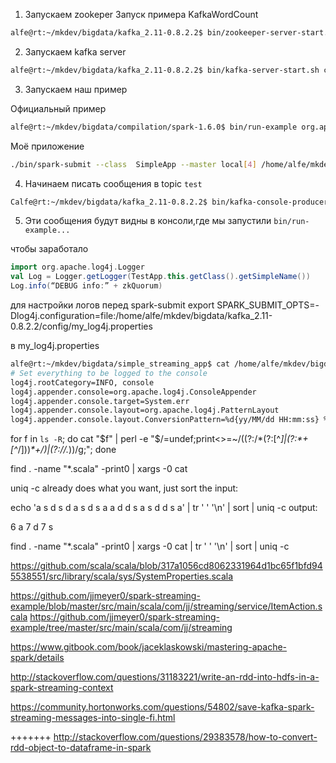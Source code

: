 1) Запускаем zookeper
Запуск примера KafkaWordCount 



``` sh
alfe@rt:~/mkdev/bigdata/kafka_2.11-0.8.2.2$ bin/zookeeper-server-start.sh config/zookeeper.properties
```
2) Запускаем kafka server
```sh
alfe@rt:~/mkdev/bigdata/kafka_2.11-0.8.2.2$ bin/kafka-server-start.sh config/server.properties
```

3) Запускаем наш пример

Официальный пример
```sh
alfe@rt:~/mkdev/bigdata/compilation/spark-1.6.0$ bin/run-example org.apache.spark.examples.streaming.KafkaWordCount localhost:2181 test-consumer-group test 1
```

Моё приложение

```sh
./bin/spark-submit --class  SimpleApp --master local[4] /home/alfe/mkdev/bigdata/simple_streaming_app/target/simple_streaming_app-1.0-SNAPSHOT.jar  localhost:2181 test-consumer-group test 1
```



4) Начинаем писать сообщения в topic `test`

```sh
Calfe@rt:~/mkdev/bigdata/kafka_2.11-0.8.2.2$ bin/kafka-console-producer.sh --broker-list localhost:9092 --topic test
```

5) Эти сообщения будут видны в консоли,где мы запустили `bin/run-example...`





чтобы заработало
```scala
import org.apache.log4j.Logger
val Log = Logger.getLogger(TestApp.this.getClass().getSimpleName())
Log.info(“DEBUG info:” + zkQuorum)
```

для настройки логов перед spark-submit
export SPARK_SUBMIT_OPTS=-Dlog4j.configuration=file:/home/alfe/mkdev/bigdata/kafka_2.11-0.8.2.2/config/my_log4j.properties

в my_log4j.properties
```sh
alfe@rt:~/mkdev/bigdata/simple_streaming_app$ cat /home/alfe/mkdev/bigdata/kafka_2.11-0.8.2.2/config/my_log4j.properties
# Set everything to be logged to the console
log4j.rootCategory=INFO, console
log4j.appender.console=org.apache.log4j.ConsoleAppender
log4j.appender.console.target=System.err
log4j.appender.console.layout=org.apache.log4j.PatternLayout
log4j.appender.console.layout.ConversionPattern=%d{yy/MM/dd HH:mm:ss} %p %c{1}: %m%n
```




for f in `ls -R`; do cat "$f" | perl -e "$/=undef;print<>=~/((?:\/\*(?:[^*]|(?:\*+[^*\/]))*\*+\/)|(?:\/\/.*))/g;"; done



find . -name "*.scala" -print0 | xargs -0 cat 


uniq -c already does what you want, just sort the input:

echo 'a s d s d a s d s a a d d s a s d d s a' | tr ' ' '\n' | sort | uniq -c
output:

  6 a
  7 d
  7 s

find . -name "*.scala" -print0 | xargs -0 cat | tr ' ' '\n' | sort | uniq -c

https://github.com/scala/scala/blob/317a1056cd8062331964d1bc65f1bfd945538551/src/library/scala/sys/SystemProperties.scala


https://github.com/jjmeyer0/spark-streaming-example/blob/master/src/main/scala/com/jj/streaming/service/ItemAction.scala
https://github.com/jjmeyer0/spark-streaming-example/tree/master/src/main/scala/com/jj/streaming


https://www.gitbook.com/book/jaceklaskowski/mastering-apache-spark/details



http://stackoverflow.com/questions/31183221/write-an-rdd-into-hdfs-in-a-spark-streaming-context

https://community.hortonworks.com/questions/54802/save-kafka-spark-streaming-messages-into-single-fi.html



+++++++
http://stackoverflow.com/questions/29383578/how-to-convert-rdd-object-to-dataframe-in-spark
